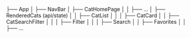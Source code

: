 ├── App
│   ├── NavBar
│   ├── CatHomePage
│   │   ├── ...
│   ├── RenderedCats (api/state)
│   │   ├── CatList
│   │   │   ├── CatCard
│   │   ├── CatSearchFilter
│   │   │   ├── Filter
│   │   │   ├── Search
│   │   ├── Favorites
│   │   ├── ...
